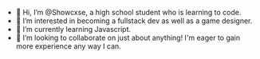 - 👋 Hi, I’m @Showcxse, a high school student who is learning to code.
- 👀 I’m interested in becoming a fullstack dev as well as a game designer.
- 🌱 I’m currently learning Javascript.
- 💞️ I’m looking to collaborate on just about anything! I'm eager to gain more experience any way I can.

<!---
Showcxse/Showcxse is a ✨ special ✨ repository because its `README.md` (this file) appears on your GitHub profile.
You can click the Preview link to take a look at your changes.
--->
